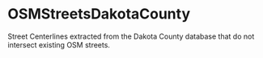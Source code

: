 # OSMStreetsDakotaCounty
Street Centerlines extracted from the Dakota County database that do not intersect existing OSM streets.
